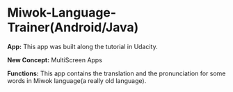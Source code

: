 # Miwok-Language-Trainer(Android/Java)

**App:** This app was built along the tutorial in Udacity.

**New Concept:** MultiScreen Apps

**Functions:** This app contains the translation and the pronunciation for some words in Miwok language(a really old language).
